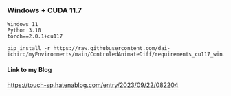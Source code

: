 
### Windows + CUDA 11.7
~~~
Windows 11
Python 3.10
torch==2.0.1+cu117
~~~

~~~
pip install -r https://raw.githubusercontent.com/dai-ichiro/myEnvironments/main/ControledAnimateDiff/requirements_cu117_win.txt
~~~

#### Link to my Blog
https://touch-sp.hatenablog.com/entry/2023/09/22/082204

